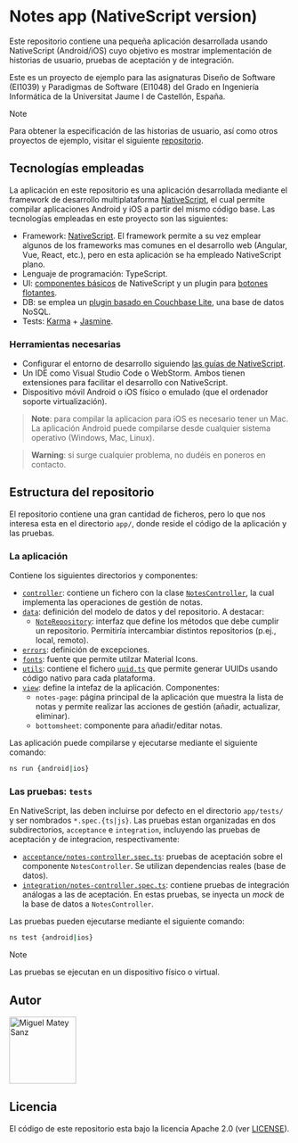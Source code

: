 # Notes app (NativeScript version)

Este repositorio contiene una pequeña aplicación desarrollada usando NativeScript (Android/iOS) cuyo objetivo es mostrar
implementación de historias de usuario, pruebas de aceptación y de integración.

Este es un proyecto de ejemplo para las asignaturas Diseño de Software (EI1039) y Paradigmas de
Software (EI1048) del Grado en Ingeniería Informática de la Universitat Jaume I de Castellón, España.

> [!Note]
> Para obtener la especificación de las historias de usuario, así como otros proyectos de
> ejemplo, visitar el siguiente [repositorio](https://github.com/matey97/NotesAppVersions).

## Tecnologías empleadas

La aplicación en este repositorio es una aplicación desarrollada mediante el framework de desarrollo multiplataforma
[NativeScript](https://nativescript.org), el cual permite compilar aplicaciones Android y iOS a partir del mismo código base.
Las tecnologías empleadas en este proyecto son las siguientes:

- Framework: [NativeScript](https://nativescript.org). El framework permite a su vez emplear algunos de los frameworks
mas comunes en el desarrollo web (Angular, Vue, React, etc.), pero en esta aplicación se ha empleado NativeScript plano.
- Lenguaje de programación: TypeScript.
- UI: [componentes básicos](https://docs.nativescript.org/ui-and-styling.html) de NativeScript y un plugin para [botones
flotantes](https://github.com/nstudio/nativescript-floatingactionbutton).
- DB: se emplea un [plugin basado en Couchbase Lite](https://triniwiz.github.io/nativescript-plugins/api-reference/couchbase.html#android),
una base de datos NoSQL.
- Tests: [Karma](https://karma-runner.github.io/latest/index.html) + [Jasmine](https://jasmine.github.io).

### Herramientas necesarias

- Configurar el entorno de desarrollo siguiendo [las guías de NativeScript](https://docs.nativescript.org/environment-setup.html).
- Un IDE como Visual Studio Code o WebStorm. Ambos tienen extensiones para facilitar el desarrollo con NativeScript.
- Dispositivo móvil Android o iOS físico o emulado (que el ordenador soporte virtualización).

> **Note**: para compilar la aplicacion para iOS es necesario tener un Mac. La aplicación Android puede compilarse
> desde cualquier sistema operativo (Windows, Mac, Linux).

> **Warning**: si surge cualquier problema, no dudéis en poneros en contacto.

## Estructura del repositorio

El repositorio contiene una gran cantidad de ficheros, pero lo que nos interesa esta en el directorio `app/`, donde
reside el código de la aplicación y las pruebas.

### La aplicación

Contiene los siguientes directorios y componentes:

- [`controller`](app/controller): contiene un fichero con la clase [`NotesController`](app/controller/notes-controller.ts), la cual implementa las operaciones de gestión de notas.
- [`data`](app/data): definición del modelo de datos y del repositorio. A destacar:
  - [`NoteRepository`](app/data/notes-repository.ts): interfaz que define los métodos que debe cumplir un repositorio. Permitiría intercambiar distintos repositorios (p.ej., local, remoto).
- [`errors`](app/errors): definición de excepciones.
- [`fonts`](app/fonts): fuente que permite utilzar Material Icons.
- [`utils`](app/utils): contiene el fichero [`uuid.ts`](app/utils/uuid.ts) que permite generar UUIDs usando código nativo para cada plataforma.
- [`view`](app/view): define la intefaz de la aplicación. Componentes:
  - `notes-page`: página principal de la aplicación que muestra la lista de notas y permite realizar las acciones de gestión (añadir, actualizar, eliminar).
  - `bottomsheet`: componente para añadir/editar notas.

Las aplicación puede compilarse y ejecutarse mediante el siguiente comando:

```bash
ns run {android|ios}
```

### Las pruebas: `tests`

En NativeScript, las deben incluirse por defecto en el directorio `app/tests/` y ser nombrados `*.spec.{ts|js}`. Las pruebas
estan organizadas en dos subdirectorios, `acceptance` e `integration`, incluyendo las pruebas de aceptación y de integracion,
respectivamente:

- [`acceptance/notes-controller.spec.ts`](app/tests/acceptance/notes-controller.spec.ts): pruebas de aceptación sobre
el componente `NotesController`. Se utilizan dependencias reales (base de datos).
- [`integration/notes-controller.spec.ts`](app/tests/integration/notes-controller.spec.ts): contiene pruebas de integración análogas a las de aceptación.
En estas pruebas, se inyecta un _mock_ de la base de datos a `NotesController`.

Las pruebas pueden ejecutarse mediante el siguiente comando:

```bash
ns test {android|ios}
```

> [!Note]
> Las pruebas se ejecutan en un dispositivo físico o virtual.

## Autor

<a href="https://github.com/matey97" title="Miguel Matey Sanz">
  <img src="https://avatars3.githubusercontent.com/u/25453537?s=120" alt="Miguel Matey Sanz" width="120"/>
</a>

## Licencia

El código de este repositorio esta bajo la licencia Apache 2.0 (ver [LICENSE](LICENSE)).
